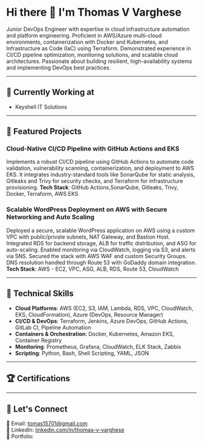 # Hi there 👋 I'm Thomas V Varghese

Junior DevOps Engineer with expertise in cloud infrastructure automation and platform engineering. Proficient in AWS/Azure multi-cloud environments, containerization with Docker and Kubernetes, and Infrastructure as Code (IaC) using Terraform. Demonstrated experience in CI/CD pipeline optimization, monitoring solutions, and scalable cloud architectures. Passionate about building resilient, high-availability systems and implementing DevOps best practices.

---

## 🔭 Currently Working at

- Keyshell IT Solutions

---

## 🚀 Featured Projects

###  Cloud-Native CI/CD Pipeline with GitHub Actions and EKS
Implements a robust CI/CD pipeline using GitHub Actions to automate code validation, vulnerability scanning, containerization, and deployment to AWS EKS. It integrates industry-standard tools like SonarQube for static analysis, Gitleaks and Trivy for security checks, and Terraform for infrastructure provisioning.
**Tech Stack**: GitHub Actions,SonarQube, Gitleaks, Trivy, Docker, Terraform, AWS EKS


###  Scalable WordPress Deployment on AWS with Secure Networking and Auto Scaling
Deployed a secure, scalable WordPress application on AWS using a custom VPC with public/private subnets, NAT Gateway, and Bastion Host. Integrated RDS for backend storage, ALB for traffic distribution, and ASG for auto-scaling. Enabled monitoring via CloudWatch, logging via S3, and alerts via SNS. Secured the stack with AWS WAF and custom Security Groups. DNS resolution handled through Route 53 with GoDaddy domain integration.
**Tech Stack**: AWS - EC2, VPC, ASG, ALB, RDS, Route 53, CloudWatch

---

## 🧰 Technical Skills

- **Cloud Platforms**: AWS (EC2, S3, IAM, Lambda, RDS, VPC, CloudWatch, EKS, CloudFormation), Azure (DevOps, Resource Manager)
- **CI/CD & DevOps**: Terraform, Jenkins, Azure DevOps, GitHub Actions, GitLab CI, Pipeline Automation
- **Containers & Orchestration**: Docker, Kubernetes, Amazon EKS, Container Registry
- **Monitoring**: Prometheus, Grafana, CloudWatch, ELK Stack, Zabbix
- **Scripting**: Python, Bash, Shell Scripting, YAML, JSON


---

## 🏆 Certifications



---

## 🤝 Let's Connect

📧 Email: tomas15701@gmail.com  
🔗 LinkedIn: [linkedin.com/in/thomas-v-varghese](#)  
💼 Portfolio: 

